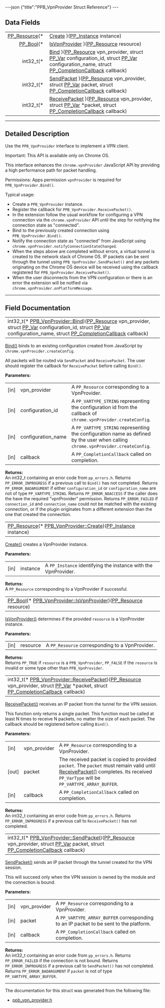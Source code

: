 ---json {"title":"PPB\_VpnProvider Struct Reference"} ---

Data Fields
-----------

<table><tbody><tr class="odd"><td style="text-align: right;"><a href="/docs/native-client/pepper_dev/c/group___typedefs#gafdc3895ee80f4750d0d95ae1b677e9b7" class="el">PP_Resource</a>(* </td><td><a href="/docs/native-client/pepper_dev/c/struct_p_p_b___vpn_provider__0__1#a2ec07eb1aaf01c4e7050c198e96a8f76" class="el">Create</a> )(<a href="/docs/native-client/pepper_dev/c/group___typedefs#ga89b662403e6a687bb914b80114c0d19d" class="el">PP_Instance</a> instance)</td></tr><tr class="even"><td style="text-align: right;"><a href="/docs/native-client/pepper_dev/c/group___enums#ga4f272d99be14aacafe08dfd4ef830918" class="el">PP_Bool</a>(* </td><td><a href="/docs/native-client/pepper_dev/c/struct_p_p_b___vpn_provider__0__1#a55919d9d06bd5ecd2c8365b872e1db9f" class="el">IsVpnProvider</a> )(<a href="/docs/native-client/pepper_dev/c/group___typedefs#gafdc3895ee80f4750d0d95ae1b677e9b7" class="el">PP_Resource</a> resource)</td></tr><tr class="odd"><td style="text-align: right;">int32_t(* </td><td><a href="/docs/native-client/pepper_dev/c/struct_p_p_b___vpn_provider__0__1#a7b925b10a83d769e6d80d22fcace7833" class="el">Bind</a> )(<a href="/docs/native-client/pepper_dev/c/group___typedefs#gafdc3895ee80f4750d0d95ae1b677e9b7" class="el">PP_Resource</a> vpn_provider, struct <a href="/docs/native-client/pepper_dev/c/struct_p_p___var/" class="el">PP_Var</a> configuration_id, struct <a href="/docs/native-client/pepper_dev/c/struct_p_p___var/" class="el">PP_Var</a> configuration_name, struct <a href="/docs/native-client/pepper_dev/c/struct_p_p___completion_callback/" class="el">PP_CompletionCallback</a> callback)</td></tr><tr class="even"><td style="text-align: right;">int32_t(* </td><td><a href="/docs/native-client/pepper_dev/c/struct_p_p_b___vpn_provider__0__1#a43d8ddc1da63d7ee94c26721599c34db" class="el">SendPacket</a> )(<a href="/docs/native-client/pepper_dev/c/group___typedefs#gafdc3895ee80f4750d0d95ae1b677e9b7" class="el">PP_Resource</a> vpn_provider, struct <a href="/docs/native-client/pepper_dev/c/struct_p_p___var/" class="el">PP_Var</a> packet, struct <a href="/docs/native-client/pepper_dev/c/struct_p_p___completion_callback/" class="el">PP_CompletionCallback</a> callback)</td></tr><tr class="odd"><td style="text-align: right;">int32_t(* </td><td><a href="/docs/native-client/pepper_dev/c/struct_p_p_b___vpn_provider__0__1#a767149d43eb103ad379dddcb04d1ca22" class="el">ReceivePacket</a> )(<a href="/docs/native-client/pepper_dev/c/group___typedefs#gafdc3895ee80f4750d0d95ae1b677e9b7" class="el">PP_Resource</a> vpn_provider, struct <a href="/docs/native-client/pepper_dev/c/struct_p_p___var/" class="el">PP_Var</a> *packet, struct <a href="/docs/native-client/pepper_dev/c/struct_p_p___completion_callback/" class="el">PP_CompletionCallback</a> callback)</td></tr></tbody></table>

------------------------------------------------------------------------

<span id="details" class="anchor" style="margin: 0;"></span>

Detailed Description
--------------------

Use the `PPB_VpnProvider` interface to implement a VPN client.

Important: This API is available only on Chrome OS.

This interface enhances the `chrome.vpnProvider` JavaScript API by providing a high performance path for packet handling.

Permissions: Apps permission `vpnProvider` is required for `PPB_VpnProvider.Bind()`.

Typical usage:

-   Create a `PPB_VpnProvider` instance.
-   Register the callback for `PPB_VpnProvider.ReceivePacket()`.
-   In the extension follow the usual workflow for configuring a VPN connection via the `chrome.vpnProvider` API until the step for notifying the connection state as "connected".
-   Bind to the previously created connection using `PPB_VpnProvider.Bind()`.
-   Notify the connection state as "connected" from JavaScript using `chrome.vpnProvider.notifyConnectionStateChanged`.
-   When the steps above are completed without errors, a virtual tunnel is created to the network stack of Chrome OS. IP packets can be sent through the tunnel using `PPB_VpnProvider.SendPacket()` and any packets originating on the Chrome OS device will be received using the callback registered for `PPB_VpnProvider.ReceivePacket()`.
-   When the user disconnects from the VPN configuration or there is an error the extension will be notfied via `chrome.vpnProvider.onPlatformMessage`.

------------------------------------------------------------------------

Field Documentation
-------------------

<span id="a7b925b10a83d769e6d80d22fcace7833" class="anchor" style="margin: 0;"></span>

<table><tbody><tr class="odd"><td>int32_t(* <a href="/docs/native-client/pepper_dev/c/struct_p_p_b___vpn_provider__0__1#a7b925b10a83d769e6d80d22fcace7833" class="el">PPB_VpnProvider::Bind</a>)(<a href="/docs/native-client/pepper_dev/c/group___typedefs#gafdc3895ee80f4750d0d95ae1b677e9b7" class="el">PP_Resource</a> vpn_provider, struct <a href="/docs/native-client/pepper_dev/c/struct_p_p___var/" class="el">PP_Var</a> configuration_id, struct <a href="/docs/native-client/pepper_dev/c/struct_p_p___var/" class="el">PP_Var</a> configuration_name, struct <a href="/docs/native-client/pepper_dev/c/struct_p_p___completion_callback/" class="el">PP_CompletionCallback</a> callback)</td></tr></tbody></table>

<a href="/docs/native-client/pepper_dev/c/struct_p_p_b___vpn_provider__0__1#a7b925b10a83d769e6d80d22fcace7833" class="el" title="Bind() binds to an existing configuration created from JavaScript by chrome.vpnProvider.createConfig.">Bind()</a> binds to an existing configuration created from JavaScript by `chrome.vpnProvider.createConfig`.

All packets will be routed via `SendPacket` and `ReceivePacket`. The user should register the callback for `ReceivePacket` before calling `Bind()`.

**Parameters:**  
<table><tbody><tr class="odd"><td>[in]</td><td>vpn_provider</td><td>A <code>PP_Resource</code> corresponding to a VpnProvider.</td></tr><tr class="even"><td>[in]</td><td>configuration_id</td><td>A <code>PP_VARTYPE_STRING</code> representing the configuration id from the callback of <code>chrome.vpnProvider.createConfig</code>.</td></tr><tr class="odd"><td>[in]</td><td>configuration_name</td><td>A <code>PP_VARTYPE_STRING</code> representing the configuration name as defined by the user when calling <code>chrome.vpnProvider.createConfig</code>.</td></tr><tr class="even"><td>[in]</td><td>callback</td><td>A <code>PP_CompletionCallback</code> called on completion.</td></tr></tbody></table>

<!-- -->

**Returns:**  
An int32\_t containing an error code from `pp_errors.h`. Returns `PP_ERROR_INPROGRESS` if a previous call to `Bind()` has not completed. Returns `PP_ERROR_BADARGUMENT` if either `configuration_id` or `configuration_name` are not of type `PP_VARTYPE_STRING`. Returns `PP_ERROR_NOACCESS` if the caller does the have the required "vpnProvider" permission. Returns `PP_ERROR_FAILED` if `connection_id` and `connection_name` could not be matched with the existing connection, or if the plugin originates from a different extension than the one that created the connection.

<span id="a2ec07eb1aaf01c4e7050c198e96a8f76" class="anchor" style="margin: 0;"></span>

<table><tbody><tr class="odd"><td><a href="/docs/native-client/pepper_dev/c/group___typedefs#gafdc3895ee80f4750d0d95ae1b677e9b7" class="el">PP_Resource</a>(* <a href="/docs/native-client/pepper_dev/c/struct_p_p_b___vpn_provider__0__1#a2ec07eb1aaf01c4e7050c198e96a8f76" class="el">PPB_VpnProvider::Create</a>)(<a href="/docs/native-client/pepper_dev/c/group___typedefs#ga89b662403e6a687bb914b80114c0d19d" class="el">PP_Instance</a> instance)</td></tr></tbody></table>

<a href="/docs/native-client/pepper_dev/c/struct_p_p_b___vpn_provider__0__1#a2ec07eb1aaf01c4e7050c198e96a8f76" class="el" title="Create() creates a VpnProvider instance.">Create()</a> creates a VpnProvider instance.

**Parameters:**  
<table><tbody><tr class="odd"><td>[in]</td><td>instance</td><td>A <code>PP_Instance</code> identifying the instance with the VpnProvider.</td></tr></tbody></table>

<!-- -->

**Returns:**  
A `PP_Resource` corresponding to a VpnProvider if successful.

<span id="a55919d9d06bd5ecd2c8365b872e1db9f" class="anchor" style="margin: 0;"></span>

<table><tbody><tr class="odd"><td><a href="/docs/native-client/pepper_dev/c/group___enums#ga4f272d99be14aacafe08dfd4ef830918" class="el">PP_Bool</a>(* <a href="/docs/native-client/pepper_dev/c/struct_p_p_b___vpn_provider__0__1#a55919d9d06bd5ecd2c8365b872e1db9f" class="el">PPB_VpnProvider::IsVpnProvider</a>)(<a href="/docs/native-client/pepper_dev/c/group___typedefs#gafdc3895ee80f4750d0d95ae1b677e9b7" class="el">PP_Resource</a> resource)</td></tr></tbody></table>

<a href="/docs/native-client/pepper_dev/c/struct_p_p_b___vpn_provider__0__1#a55919d9d06bd5ecd2c8365b872e1db9f" class="el" title="IsVpnProvider() determines if the provided resource is a VpnProvider instance.">IsVpnProvider()</a> determines if the provided `resource` is a VpnProvider instance.

**Parameters:**  
<table><tbody><tr class="odd"><td>[in]</td><td>resource</td><td>A <code>PP_Resource</code> corresponding to a VpnProvider.</td></tr></tbody></table>

<!-- -->

**Returns:**  
Returns `PP_TRUE` if `resource` is a `PPB_VpnProvider`, `PP_FALSE` if the `resource` is invalid or some type other than `PPB_VpnProvider`.

<span id="a767149d43eb103ad379dddcb04d1ca22" class="anchor" style="margin: 0;"></span>

<table><tbody><tr class="odd"><td>int32_t(* <a href="/docs/native-client/pepper_dev/c/struct_p_p_b___vpn_provider__0__1#a767149d43eb103ad379dddcb04d1ca22" class="el">PPB_VpnProvider::ReceivePacket</a>)(<a href="/docs/native-client/pepper_dev/c/group___typedefs#gafdc3895ee80f4750d0d95ae1b677e9b7" class="el">PP_Resource</a> vpn_provider, struct <a href="/docs/native-client/pepper_dev/c/struct_p_p___var/" class="el">PP_Var</a> *packet, struct <a href="/docs/native-client/pepper_dev/c/struct_p_p___completion_callback/" class="el">PP_CompletionCallback</a> callback)</td></tr></tbody></table>

<a href="/docs/native-client/pepper_dev/c/struct_p_p_b___vpn_provider__0__1#a767149d43eb103ad379dddcb04d1ca22" class="el" title="ReceivePacket() receives an IP packet from the tunnel for the VPN session.">ReceivePacket()</a> receives an IP packet from the tunnel for the VPN session.

This function only returns a single packet. This function must be called at least N times to receive N packets, no matter the size of each packet. The callback should be registered before calling `Bind()`.

**Parameters:**  
<table><tbody><tr class="odd"><td>[in]</td><td>vpn_provider</td><td>A <code>PP_Resource</code> corresponding to a VpnProvider.</td></tr><tr class="even"><td>[out]</td><td>packet</td><td>The received packet is copied to provided <code>packet</code>. The <code>packet</code> must remain valid until <a href="/docs/native-client/pepper_dev/c/struct_p_p_b___vpn_provider__0__1#a767149d43eb103ad379dddcb04d1ca22" class="el" title="ReceivePacket() receives an IP packet from the tunnel for the VPN session.">ReceivePacket()</a> completes. Its received <code>PP_VarType</code> will be <code>PP_VARTYPE_ARRAY_BUFFER</code>.</td></tr><tr class="odd"><td>[in]</td><td>callback</td><td>A <code>PP_CompletionCallback</code> called on completion.</td></tr></tbody></table>

<!-- -->

**Returns:**  
An int32\_t containing an error code from `pp_errors.h`. Returns `PP_ERROR_INPROGRESS` if a previous call to `ReceivePacket()` has not completed.

<span id="a43d8ddc1da63d7ee94c26721599c34db" class="anchor" style="margin: 0;"></span>

<table><tbody><tr class="odd"><td>int32_t(* <a href="/docs/native-client/pepper_dev/c/struct_p_p_b___vpn_provider__0__1#a43d8ddc1da63d7ee94c26721599c34db" class="el">PPB_VpnProvider::SendPacket</a>)(<a href="/docs/native-client/pepper_dev/c/group___typedefs#gafdc3895ee80f4750d0d95ae1b677e9b7" class="el">PP_Resource</a> vpn_provider, struct <a href="/docs/native-client/pepper_dev/c/struct_p_p___var/" class="el">PP_Var</a> packet, struct <a href="/docs/native-client/pepper_dev/c/struct_p_p___completion_callback/" class="el">PP_CompletionCallback</a> callback)</td></tr></tbody></table>

<a href="/docs/native-client/pepper_dev/c/struct_p_p_b___vpn_provider__0__1#a43d8ddc1da63d7ee94c26721599c34db" class="el" title="SendPacket() sends an IP packet through the tunnel created for the VPN session.">SendPacket()</a> sends an IP packet through the tunnel created for the VPN session.

This will succeed only when the VPN session is owned by the module and the connection is bound.

**Parameters:**  
<table><tbody><tr class="odd"><td>[in]</td><td>vpn_provider</td><td>A <code>PP_Resource</code> corresponding to a VpnProvider.</td></tr><tr class="even"><td>[in]</td><td>packet</td><td>A <code>PP_VARTYPE_ARRAY_BUFFER</code> corresponding to an IP packet to be sent to the platform.</td></tr><tr class="odd"><td>[in]</td><td>callback</td><td>A <code>PP_CompletionCallback</code> called on completion.</td></tr></tbody></table>

<!-- -->

**Returns:**  
An int32\_t containing an error code from `pp_errors.h`. Returns `PP_ERROR_FAILED` if the connection is not bound. Returns `PP_ERROR_INPROGRESS` if a previous call to `SendPacket()` has not completed. Returns `PP_ERROR_BADARGUMENT` if `packet` is not of type `PP_VARTYPE_ARRAY_BUFFER`.

------------------------------------------------------------------------

The documentation for this struct was generated from the following file:

-   <a href="/docs/native-client/pepper_dev/c/ppb__vpn__provider_8h/" class="el">ppb_vpn_provider.h</a>
